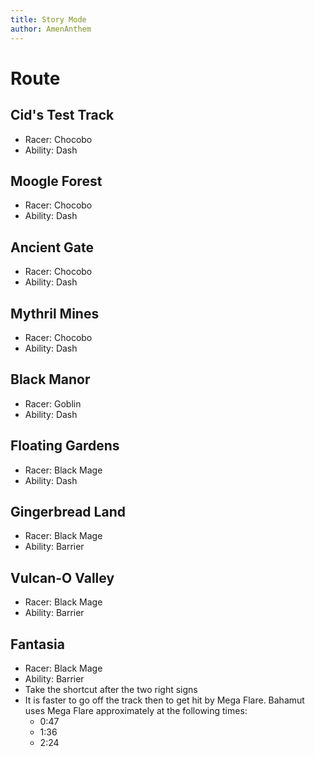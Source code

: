 ```yaml
---
title: Story Mode
author: AmenAnthem
---
```


# Route
## Cid's Test Track
- Racer: Chocobo
- Ability: Dash
## Moogle Forest
- Racer: Chocobo
- Ability: Dash
## Ancient Gate
- Racer: Chocobo
- Ability: Dash
## Mythril Mines
- Racer: Chocobo
- Ability: Dash
## Black Manor
- Racer: Goblin
- Ability: Dash
## Floating Gardens
- Racer: Black Mage
- Ability: Dash
## Gingerbread Land
- Racer: Black Mage
- Ability: Barrier
## Vulcan-O Valley
- Racer: Black Mage
- Ability: Barrier
## Fantasia
- Racer: Black Mage
- Ability: Barrier
- Take the shortcut after the two right signs
- It is faster to go off the track then to get hit by Mega Flare. Bahamut uses Mega Flare approximately at the following times:
  - 0:47
  - 1:36
  - 2:24